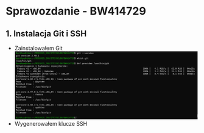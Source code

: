 # Sprawozdanie - BW414729
## 1. Instalacja Git i SSH
- Zainstalowałem Git
![Test Git](Git.png)
- Wygenerowałem klucze SSH

